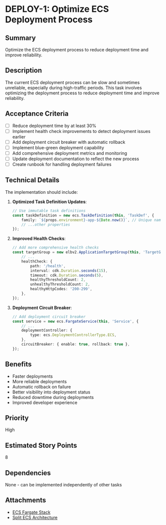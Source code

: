 # DEPLOY-1: Optimize ECS Deployment Process

## Summary

Optimize the ECS deployment process to reduce deployment time and improve reliability.

## Description

The current ECS deployment process can be slow and sometimes unreliable, especially during high-traffic periods. This task involves optimizing the deployment process to reduce deployment time and improve reliability.

## Acceptance Criteria

- [ ] Reduce deployment time by at least 30%
- [ ] Implement health check improvements to detect deployment issues earlier
- [ ] Add deployment circuit breaker with automatic rollback
- [ ] Implement blue-green deployment capability
- [ ] Add comprehensive deployment metrics and monitoring
- [ ] Update deployment documentation to reflect the new process
- [ ] Create runbook for handling deployment failures

## Technical Details

The implementation should include:

1. **Optimized Task Definition Updates**:

    ```typescript
    // Use immutable task definitions
    const taskDefinition = new ecs.TaskDefinition(this, 'TaskDef', {
        family: `${props.environment}-app-${Date.now()}`, // Unique name
        // ...other properties
    });
    ```

2. **Improved Health Checks**:

    ```typescript
    // Add more comprehensive health checks
    const targetGroup = new elbv2.ApplicationTargetGroup(this, 'TargetGroup', {
        // ...
        healthCheck: {
            path: '/health',
            interval: cdk.Duration.seconds(15),
            timeout: cdk.Duration.seconds(5),
            healthyThresholdCount: 2,
            unhealthyThresholdCount: 2,
            healthyHttpCodes: '200-299',
        },
    });
    ```

3. **Deployment Circuit Breaker**:
    ```typescript
    // Add deployment circuit breaker
    const service = new ecs.FargateService(this, 'Service', {
        // ...
        deploymentController: {
            type: ecs.DeploymentControllerType.ECS,
        },
        circuitBreaker: { enable: true, rollback: true },
    });
    ```

## Benefits

- Faster deployments
- More reliable deployments
- Automatic rollback on failure
- Better visibility into deployment status
- Reduced downtime during deployments
- Improved developer experience

## Priority

High

## Estimated Story Points

8

## Dependencies

None - can be implemented independently of other tasks

## Attachments

- [ECS Fargate Stack](../DEPLOYMENT/ecs/ecs-fargate-stack.md)
- [Split ECS Architecture](../DEPLOYMENT/ecs/split-ecs-architecture.md)
